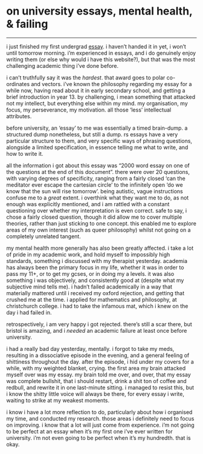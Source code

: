 # on university essays, mental health, & failing

* * *

i just finished my first undergrad [essay](). i haven’t handed it in yet, i won’t until tomorrow morning. i’m experienced in essays, and i do genuinely enjoy writing them (or else why would i have this website?), but that was the most challenging academic thing i’ve done before.

i can’t truthfully say it was the *hardest*. that award goes to polar co-ordinates and vectors. i’ve known the philosophy regarding my essay for a while now, having read about it in early secondary school, and getting a brief introduction in year 13. by challenging, i mean something that attacked not my intellect, but everything else within my mind. my organisation, my focus, my perseverance, my motivation. all those ‘less’ intellectual attributes. 

before university, an ‘essay’ to me was essentially a timed brain-dump. a structured dump nonetheless, but still a dump. rs essays have a very particular structure to them, and very specific ways of phrasing questions, alongside a limited specification, in essence telling me what to write, and how to write it. 

all the information i got about this essay was “2000 word essay on one of the questions at the end of this document”. there were over 20 questions, with varying degrees of specificity, ranging from a fairly closed ‘can the meditator ever escape the cartesian circle’ to the infinitely open ‘do we know that the sun will rise tomorrow’. being autistic, vague instructions confuse me to a *great* extent. i overthink what they want me to do, as not enough was explicitly mentioned, and i am rattled with a constant questioning over whether my interpretation is even correct. safe to say, i chose a fairly closed question, though it did allow me to cover multiple theories, rather than just sticking to one concept. this enabled me to explore areas of my own interest (such as queer philosophy) whilst not going on a completely unrelated tangent.

my mental health more generally has also been greatly affected. i take a lot of pride in my academic work, and hold myself to impossibly high standards, something i discussed with my therapist yesterday. academia has always been the primary focus in my life, whether it was in order to pass my 11+, or to get my gcses, or in doing my a levels. it was also something i was objectively, and consistently good at (despite what my subjective mind tells me). i hadn’t failed academically in a way that materially mattered until i received my oxford rejection, and getting that crushed me at the time. i applied for mathematics and philosophy, at christchurch college. i had to take the infamous mat, which i knew on the day i had failed in. 

retrospectively, i am very happy i got rejected. there’s still a scar there, but bristol is amazing, and i *needed* an academic failure at least once before university. 

i had a really bad day yesterday, mentally. i forgot to take my meds, resulting in a dissociative episode in the evening, and a general feeling of shittiness throughout the day. after the episode, i hid under my covers for a while, with my weighted blanket, crying. the first area my brain attacked myself over was my essay. my brain told me over, and over, that my essay was complete bullshit, that i should restart, drink a shit ton of coffee and redbull, and rewrite it in one last-minute sitting. i managed to resist this, but i know the shitty little voice will always be there, for every essay i write, waiting to strike at my weakest moments. 

i know i have a lot more reflection to do, particularly about how i organised my time, and conducted my research. those areas i definitely need to focus on improving. i know that a lot will just come from experience. i’m not going to be perfect at an essay when it’s my first one i’ve ever written for university. i’m not even going to be perfect when it’s my hundredth. that is okay. 

